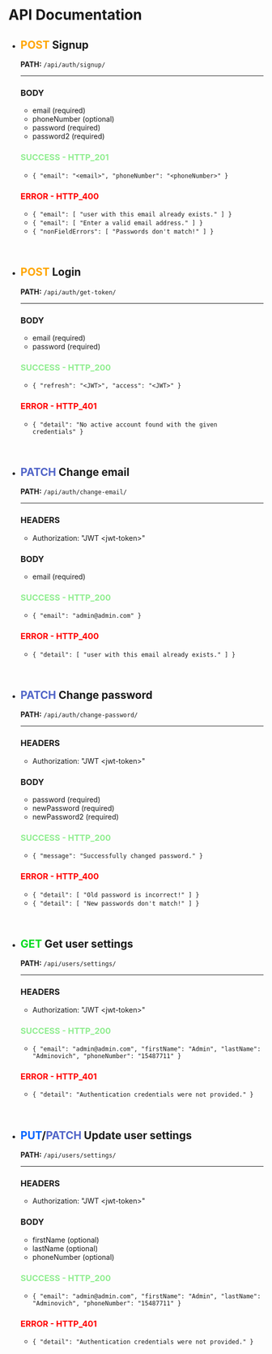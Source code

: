 # API Documentation

- ## <span style="color:orange">**POST**</span> Signup
    **PATH:** `/api/auth/signup/`
    <hr/>
    
    ### **BODY**
    
    * email (required)
    * phoneNumber (optional)
    * password (required)
    * password2 (required)

    ### <span style="color:lightgreen">**SUCCESS - HTTP_201**</span>
    - `{
        "email": "<email>",
        "phoneNumber": "<phoneNumber>"
    }`

    ### <span style="color:red">**ERROR - HTTP_400**</span>
    - `{ "email": [
            "user with this email already exists."
        ]
    }`
    - `{ "email": [
            "Enter a valid email address."
        ]
    }`
    - `{ "nonFieldErrors": [
            "Passwords don't match!"
        ]
    }`

<br/>

- ## <span style="color:orange">**POST**</span> Login
    **PATH:** `/api/auth/get-token/`
    <hr/>
    
    ### **BODY**
    
    * email (required)
    * password (required)

    ### <span style="color:lightgreen">**SUCCESS - HTTP_200**</span>
    - `{
        "refresh": "<JWT>",
        "access": "<JWT>"
    }`

    ### <span style="color:red">**ERROR - HTTP_401**</span>
    - `{
        "detail": "No active account found with the given credentials"
    }`

<br/>

- ## <span style="color:rgb(80,100,200)">**PATCH**</span> Change email
    **PATH:** `/api/auth/change-email/`
    <hr/>
    
    ### **HEADERS**
    - Authorization: "JWT \<jwt-token\>"

    ### **BODY**
    * email (required)

    ### <span style="color:lightgreen">**SUCCESS - HTTP_200**</span>
    - `{
        "email": "admin@admin.com"
    }`

    ### <span style="color:red">**ERROR - HTTP_400**</span>
    - `{
        "detail": [
            "user with this email already exists."
        ]
    }`

<br/>

- ## <span style="color:rgb(80,100,200)">**PATCH**</span> Change password
    **PATH:** `/api/auth/change-password/`
    <hr/>

    ### **HEADERS**
    - Authorization: "JWT \<jwt-token\>"
    
    ### **BODY**
    
    * password (required)
    * newPassword (required)
    * newPassword2 (required)

    ### <span style="color:lightgreen">**SUCCESS - HTTP_200**</span>
    - `{
        "message": "Successfully changed password."
    }`

    ### <span style="color:red">**ERROR - HTTP_400**</span>
    - `{
        "detail": [
            "Old password is incorrect!"
        ]
    }`
    - `{
        "detail": [
            "New passwords don't match!"
        ]
    }`

<br/>

- ## <span style="color:rgb(0,220,30)">**GET**</span> Get user settings
    **PATH:** `/api/users/settings/`
    <hr/>

    ### **HEADERS**
    - Authorization: "JWT \<jwt-token\>"

    ### <span style="color:lightgreen">**SUCCESS - HTTP_200**</span>
    - `{
        "email": "admin@admin.com",
        "firstName": "Admin",
        "lastName": "Adminovich",
        "phoneNumber": "15487711"
    }`

    ### <span style="color:red">**ERROR - HTTP_401**</span>
    - `{
        "detail": "Authentication credentials were not provided."
    }`

<br/>

- ## <span style="color:rgb(0,100,255)">**PUT**</span>/<span style="color:rgb(80,100,200)">**PATCH**</span> Update user settings
    **PATH:** `/api/users/settings/`
    <hr/>

    ### **HEADERS**
    - Authorization: "JWT \<jwt-token\>"

    ### **BODY**
    
    * firstName (optional)
    * lastName (optional)
    * phoneNumber (optional)

    ### <span style="color:lightgreen">**SUCCESS - HTTP_200**</span>
    - `{
        "email": "admin@admin.com",
        "firstName": "Admin",
        "lastName": "Adminovich",
        "phoneNumber": "15487711"
    }`

    ### <span style="color:red">**ERROR - HTTP_401**</span>
    - `{
        "detail": "Authentication credentials were not provided."
    }`